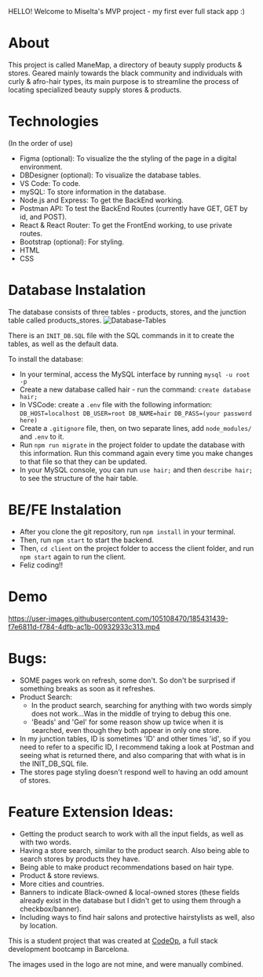 HELLO! Welcome to Miselta's MVP project - my first ever full stack app :)

# About

This project is called ManeMap, a directory of beauty supply products & stores. Geared mainly towards the black community and individuals with curly & afro-hair types, its main purpose is to streamline the process of locating specialized beauty supply stores & products.

# Technologies

(In the order of use)

- Figma (optional): To visualize the the styling of the page in a digital environment.
- DBDesigner (optional): To visualize the database tables.
- VS Code: To code.
- mySQL: To store information in the database.
- Node.js and Express: To get the BackEnd working.
- Postman API: To test the BackEnd Routes (currently have GET, GET by id, and POST).
- React & React Router: To get the FrontEnd working, to use private routes.
- Bootstrap (optional): For styling.
- HTML
- CSS

# Database Instalation

The database consists of three tables - products, stores, and the junction table called products_stores.
![Database-Tables](https://user-images.githubusercontent.com/105108470/185428540-6fd48280-7ae2-4a00-9b05-493b3b81aff3.png)

There is an `INIT_DB.SQL` file with the SQL commands in it to create the tables, as well as the default data.

To install the database:

- In your terminal, access the MySQL interface by running `mysql -u root -p`
- Create a new database called hair - run the command: `create database hair;`
- In VSCode: create a `.env` file with the following information:
  `DB_HOST=localhost
  DB_USER=root
  DB_NAME=hair
  DB_PASS=(your password here)`
- Create a `.gitignore` file, then, on two separate lines, add `node_modules/` and `.env` to it.
- Run `npm run migrate` in the project folder to update the database with this information. Run this command again every time you make changes to that file so that they can be updated.
- In your MySQL console, you can run `use hair;` and then `describe hair;` to see the structure of the hair table.

# BE/FE Instalation

- After you clone the git repository, run `npm install` in your terminal.
- Then, run `npm start` to start the backend.
- Then, `cd client` on the project folder to access the client folder, and run `npm start` again to run the client.
- Feliz coding!!

# Demo


https://user-images.githubusercontent.com/105108470/185431439-f7e6811d-f784-4dfb-ac1b-00932933c313.mp4



# Bugs:

- SOME pages work on refresh, some don't. So don't be surprised if something breaks as soon as it refreshes.
- Product Search:
  - In the product search, searching for anything with two words simply does not work...Was in the middle of trying to debug this one.
  - 'Beads' and 'Gel' for some reason show up twice when it is searched, even though they both appear in only one store.
- In my junction tables, ID is sometimes 'ID' and other times 'id', so if you need to refer to a specific ID, I recommend taking a look at Postman and seeing what is returned there, and also comparing that with what is in the INIT_DB_SQL file.
- The stores page styling doesn't respond well to having an odd amount of stores.

# Feature Extension Ideas:

- Getting the product search to work with all the input fields, as well as with two words.
- Having a store search, similar to the product search. Also being able to search stores by products they have.
- Being able to make product recommendations based on hair type.
- Product & store reviews.
- More cities and countries.
- Banners to indicate Black-owned & local-owned stores (these fields already exist in the database but I didn't get to using them through a checkbox/banner).
- Including ways to find hair salons and protective hairstylists as well, also by location.


This is a student project that was created at [CodeOp](http://codeop.tech), a full stack development bootcamp in Barcelona.

The images used in the logo are not mine, and were manually combined.
